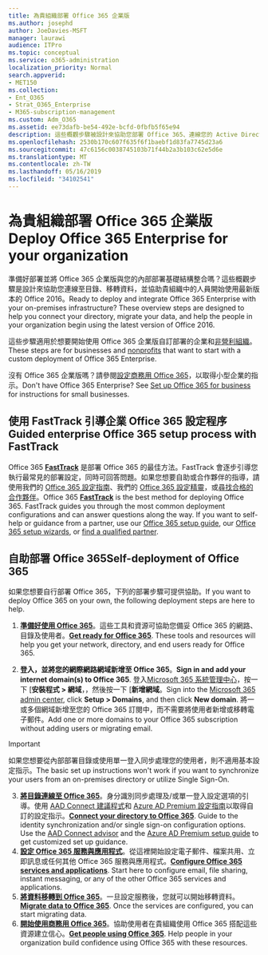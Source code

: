 ```yaml
---
title: 為貴組織部署 Office 365 企業版
ms.author: josephd
author: JoeDavies-MSFT
manager: laurawi
audience: ITPro
ms.topic: conceptual
ms.service: o365-administration
localization_priority: Normal
search.appverid:
- MET150
ms.collection:
- Ent_O365
- Strat_O365_Enterprise
- M365-subscription-management
ms.custom: Adm_O365
ms.assetid: ee73dafb-be54-492e-bcfd-0fbfb5f65e94
description: 這些概觀步驟被設計來協助您部署 Office 365、連線您的 Active Directory、 移轉資料，並協助貴組織中的人員開始使用最新版本的 Office 2016。
ms.openlocfilehash: 2530b170c607f635f6f1baebf1d83fa7745d23a6
ms.sourcegitcommit: 47c6156c0038745103b71f44b2a3b103c62e5d6e
ms.translationtype: MT
ms.contentlocale: zh-TW
ms.lasthandoff: 05/16/2019
ms.locfileid: "34102541"
---
```

# <a name="deploy-office-365-enterprise-for-your-organization"></a><span data-ttu-id="4668f-103">為貴組織部署 Office 365 企業版</span><span class="sxs-lookup"><span data-stu-id="4668f-103">Deploy Office 365 Enterprise for your organization</span></span>
<span data-ttu-id="4668f-p101">準備好部署並將 Office 365 企業版與您的內部部署基礎結構整合嗎？這些概觀步驟是設計來協助您連線至目錄、移轉資料，並協助貴組織中的人員開始使用最新版本的 Office 2016。</span><span class="sxs-lookup"><span data-stu-id="4668f-p101">Ready to deploy and integrate Office 365 Enterprise with your on-premises infrastructure? These overview steps are designed to help you connect your directory, migrate your data, and help the people in your organization begin using the latest version of Office 2016.</span></span>
  
<span data-ttu-id="4668f-106">這些步驟適用於想要開始使用 Office 365 企業版自訂部署的企業和[非營利組織](https://go.microsoft.com/fwlink/?LinkId=627221)。</span><span class="sxs-lookup"><span data-stu-id="4668f-106">These steps are for businesses and [nonprofits](https://go.microsoft.com/fwlink/?LinkId=627221) that want to start with a custom deployment of Office 365 Enterprise.</span></span> 
  
<span data-ttu-id="4668f-p102">沒有 Office 365 企業版嗎？請參閱[設定商務用 Office 365](https://support.office.com/article/6a3a29a0-e616-4713-99d1-15eda62d04fa)，以取得小型企業的指示。</span><span class="sxs-lookup"><span data-stu-id="4668f-p102">Don't have Office 365 Enterprise? See [Set up Office 365 for business](https://support.office.com/article/6a3a29a0-e616-4713-99d1-15eda62d04fa) for instructions for small businesses.</span></span> 
  
## <a name="guided-enterprise-office-365-setup-process-with-fasttrack"></a><span data-ttu-id="4668f-109">使用 FastTrack 引導企業 Office 365 設定程序</span><span class="sxs-lookup"><span data-stu-id="4668f-109">Guided enterprise Office 365 setup process with FastTrack</span></span>
<span data-ttu-id="4668f-p103">Office 365 **[FastTrack](https://docs.microsoft.com/fasttrack)** 是部署 Office 365 的最佳方法。FastTrack 會逐步引導您執行最常見的部署設定，同時可回答問題。如果您想要自助或合作夥伴的指導，請使用我們的 [Office 365 設定指南](https://support.office.com/article/Set-up-Office-365-for-business-6a3a29a0-e616-4713-99d1-15eda62d04fa)、我們的 [Office 365 設定精靈](https://aka.ms/o365fasttrack)，或[尋找合格的合作夥伴](https://partnercenter.microsoft.com/en-us/pcv/search)。</span><span class="sxs-lookup"><span data-stu-id="4668f-p103">Office 365 **[FastTrack](https://docs.microsoft.com/fasttrack)** is the best method for deploying Office 365. FastTrack guides you through the most common deployment configurations and can answer questions along the way. If you want to self-help or guidance from a partner, use our [Office 365 setup guide](https://support.office.com/article/Set-up-Office-365-for-business-6a3a29a0-e616-4713-99d1-15eda62d04fa), our [Office 365 setup wizards](https://aka.ms/o365fasttrack), or [find a qualified partner](https://partnercenter.microsoft.com/en-us/pcv/search).</span></span>

## <a name="self-deployment-of-office-365"></a><span data-ttu-id="4668f-113">自助部署 Office 365</span><span class="sxs-lookup"><span data-stu-id="4668f-113">Self-deployment of Office 365</span></span>
<span data-ttu-id="4668f-114">如果您想要自行部署 Office 365，下列的部署步驟可提供協助。</span><span class="sxs-lookup"><span data-stu-id="4668f-114">If you want to deploy Office 365 on your own, the following deployment steps are here to help.</span></span>

1. <span data-ttu-id="4668f-p104">**[準備好使用 Office 365](get-your-organization-ready-for-office-365.md)**。這些工具和資源可協助您備妥 Office 365 的網路、目錄及使用者。</span><span class="sxs-lookup"><span data-stu-id="4668f-p104">**[Get ready for Office 365](get-your-organization-ready-for-office-365.md)**. These tools and resources will help you get your network, directory, and end users ready for Office 365.</span></span>

2. <span data-ttu-id="4668f-117">**登入，並將您的網際網路網域新增至 Office 365**。</span><span class="sxs-lookup"><span data-stu-id="4668f-117">**Sign in and add your internet domain(s) to Office 365**.</span></span> <span data-ttu-id="4668f-118">登入[Microsoft 365 系統管理中心](https://portal.microsoft.com)，按一下 [**安裝程式 > 網域**，，然後按一下 [**新增網域**。</span><span class="sxs-lookup"><span data-stu-id="4668f-118">Sign into the [Microsoft 365 admin center](https://portal.microsoft.com), click **Setup > Domains**, and then click **New domain**.</span></span> <span data-ttu-id="4668f-119">將一或多個網域新增至您的 Office 365 訂閱中，而不需要將使用者新增或移轉電子郵件。</span><span class="sxs-lookup"><span data-stu-id="4668f-119">Add one or more domains to your Office 365 subscription without adding users or migrating email.</span></span> 

>[!IMPORTANT] 
><span data-ttu-id="4668f-120">如果您想要從內部部署目錄或使用單一登入同步處理您的使用者，則不適用基本設定指示。</span><span class="sxs-lookup"><span data-stu-id="4668f-120">The basic set up instructions won't work if you want to synchronize your users from an on-premises directory or utilize Single Sign-On.</span></span>

3. <span data-ttu-id="4668f-p106">**[將目錄連線至 Office 365](about-office-365-identity.md)**。身分識別同步處理及/或單一登入設定選項的引導。使用 [AAD Connect 建議程式](https://aka.ms/aadconnectpwsync)和 [Azure AD Premium 設定指南](https://aka.ms/aadpguidance)以取得自訂的設定指示。</span><span class="sxs-lookup"><span data-stu-id="4668f-p106">**[Connect your directory to Office 365](about-office-365-identity.md)**. Guide to the identity synchronization and/or single sign-on configuration options. Use the [AAD Connect advisor](https://aka.ms/aadconnectpwsync) and the [Azure AD Premium setup guide](https://aka.ms/aadpguidance) to get customized set up guidance.</span></span>
4. <span data-ttu-id="4668f-p107">**[設定 Office 365 服務與應用程式](configure-services-and-applications.md)**。從這裡開始設定電子郵件、檔案共用、立即訊息或任何其他 Office 365 服務與應用程式。</span><span class="sxs-lookup"><span data-stu-id="4668f-p107">**[Configure Office 365 services and applications](configure-services-and-applications.md)**. Start here to configure email, file sharing, instant messaging, or any of the other Office 365 services and applications.</span></span>
5. <span data-ttu-id="4668f-p108">**[將資料移轉到 Office 365](migrate-data-to-office-365.md)**。一旦設定服務後，您就可以開始移轉資料。</span><span class="sxs-lookup"><span data-stu-id="4668f-p108">**[Migrate data to Office 365](migrate-data-to-office-365.md)**. Once the services are configured, you can start migrating data.</span></span>
6. <span data-ttu-id="4668f-p109">**[開始使用商務用 Office 365](https://support.office.com/article/Get-started-with-Office-365-for-business-d6466f0d-5d13-464a-adcb-00906ae87029)**。協助使用者在貴組織使用 Office 365 搭配這些資源建立信心。</span><span class="sxs-lookup"><span data-stu-id="4668f-p109">**[Get people using Office 365](https://support.office.com/article/Get-started-with-Office-365-for-business-d6466f0d-5d13-464a-adcb-00906ae87029)**. Help people in your organization build confidence using Office 365 with these resources.</span></span>